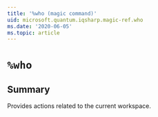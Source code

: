 ```yaml
---
title: '%who (magic command)'
uid: microsoft.quantum.iqsharp.magic-ref.who
ms.date: '2020-06-05'
ms.topic: article
---
```


<!--
    NB: This file has been automatically generated from Microsoft.Quantum.IQSharp.Kernel.dll,
        please do not manually edit it.

    [DEBUG] JSON source:
        {"Name": "%who", "Documentation": {"Summary": "Provides actions related to the current workspace.", "Full": null, "Description": null, "Remarks": null, "Examples": null, "SeeAlso": null}, "AssemblyName": "Microsoft.Quantum.IQSharp.Kernel"}
-->

# `%who`

## Summary

Provides actions related to the current workspace.
